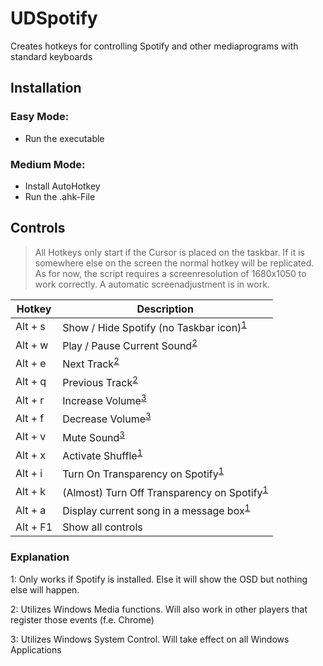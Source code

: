# UDSpotify
Creates hotkeys for controlling Spotify and other mediaprograms with standard keyboards

## Installation

  ### Easy Mode:
  * Run the executable
   ### Medium Mode:
  * Install AutoHotkey
  * Run the .ahk-File


## Controls

>All Hotkeys only start if the Cursor is placed on the taskbar. If it is somewhere else on the screen the normal hotkey will be replicated.
>As for now, the script requires a screenresolution of 1680x1050 to work correctly. A automatic screenadjustment is in work.


Hotkey | Description
------------ | -------------
Alt + s | Show / Hide Spotify (no Taskbar icon)<sup>[1](#foot1)</sup>
Alt + w | Play / Pause Current Sound<sup>[2](#foot2)</sup>
Alt + e | Next Track<sup>[2](#foot2)</sup>
Alt + q | Previous Track<sup>[2](#foot2)</sup>
Alt + r | Increase Volume<sup>[3](#foot3)</sup>
Alt + f | Decrease Volume<sup>[3](#foot3)</sup>
Alt + v | Mute Sound<sup>[3](#foot3)</sup>
Alt + x | Activate Shuffle<sup>[1](#foot1)</sup>
Alt + i | Turn On Transparency on Spotify<sup>[1](#foot1)</sup>
Alt + k | (Almost) Turn Off Transparency on Spotify<sup>[1](#foot1)</sup>
Alt + a | Display current song in a message box<sup>[1](#foot1)</sup>
Alt + F1 | Show all controls

### Explanation

<a name="foot1">1</a>: Only works if Spotify is installed. Else it will show the OSD but nothing else will happen.

<a name="foot2">2</a>: Utilizes Windows Media functions. Will also work in other players that register those events (f.e. Chrome)

<a name="foot3">3</a>: Utilizes Windows System Control. Will take effect on all Windows Applications

